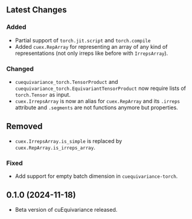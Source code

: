 ## Latest Changes

### Added

- Partial support of `torch.jit.script` and `torch.compile`
- Added `cuex.RepArray` for representing an array of any kind of representations (not only irreps like before with `IrrepsArray`).

### Changed

- `cuequivariance_torch.TensorProduct` and `cuequivariance_torch.EquivariantTensorProduct` now require lists of `torch.Tensor` as input.
- `cuex.IrrepsArray` is now an alias for `cuex.RepArray` and its `.irreps` attribute and `.segments` are not functions anymore but properties.

## Removed

- `cuex.IrrepsArray.is_simple` is replaced by `cuex.RepArray.is_irreps_array`.

### Fixed

- Add support for empty batch dimension in `cuequivariance-torch`.

## 0.1.0 (2024-11-18)

- Beta version of cuEquivariance released.
